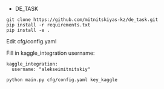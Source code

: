 * DE_TASK

```
git clone https://github.com/mitnitskiyas-kz/de_task.git
pip install -r requirements.txt
pip install -e .
```

Edit cfg/config.yaml

Fill in kaggle_integration username:

```
kaggle_integration:
  username: "alekseimitnitskiy"
```


```
python main.py cfg/config.yaml key_kaggle
```

